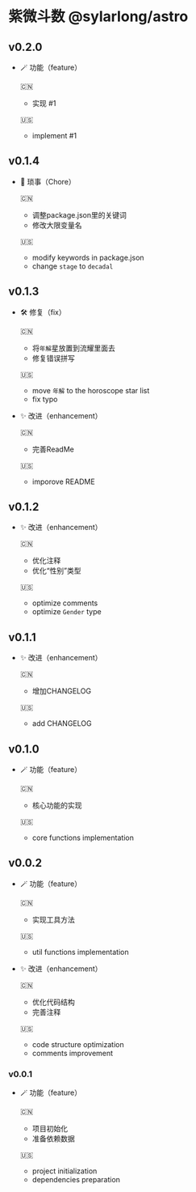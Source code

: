 # 紫微斗数 @sylarlong/astro

## v0.2.0

- 🪄 功能（feature）

  🇨🇳
  - 实现 #1

  🇺🇸
  - implement #1
## v0.1.4

- 🧹 琐事（Chore）

  🇨🇳
  - 调整package.json里的关键词
  - 修改大限变量名

  🇺🇸
  - modify keywords in package.json
  - change `stage` to `decadal`

## v0.1.3

- 🛠️ 修复（fix）

  🇨🇳
  - 将`年解`星放置到流耀里面去
  - 修复错误拼写

  🇺🇸
  - move `年解` to the horoscope star list
  - fix typo

- ✨ 改进（enhancement）

  🇨🇳
  - 完善ReadMe

  🇺🇸
  - imporove README

## v0.1.2

- ✨ 改进（enhancement）

  🇨🇳
  - 优化注释
  - 优化“性别”类型

  🇺🇸
  - optimize comments
  - optimize `Gender` type

## v0.1.1

- ✨ 改进（enhancement）

  🇨🇳
  - 增加CHANGELOG

  🇺🇸
  - add CHANGELOG

## v0.1.0

- 🪄 功能（feature）

  🇨🇳
  - 核心功能的实现

  🇺🇸
  - core functions implementation

## v0.0.2

- 🪄 功能（feature）

  🇨🇳
  - 实现工具方法

  🇺🇸
  - util functions implementation

- ✨ 改进（enhancement）

  🇨🇳
  - 优化代码结构
  - 完善注释

  🇺🇸
  - code structure optimization
  - comments improvement

### v0.0.1

- 🪄 功能（feature）

  🇨🇳
  - 项目初始化
  - 准备依赖数据

  🇺🇸
  - project initialization
  - dependencies preparation

